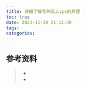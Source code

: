 ```yaml
---
title: 详细了解各种云上vpc的原理
toc: true
date: 2023-11-30 21:12:48
tags:
categories:
---
```






## 参考资料
> - [](https://zhuanlan.zhihu.com/p/625474105)
> - [](https://info.support.huawei.com/info-finder/encyclopedia/zh/VPC.html)
